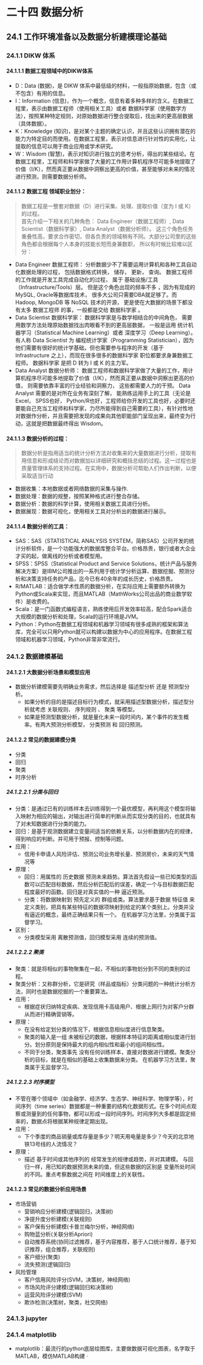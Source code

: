 # 二十四 数据分析

## 24.1 工作环境准备以及数据分析建模理论基础

### 24.1.1 DIKW 体系

#### 24.1.1.1 数据工程领域中的DIKW体系
* D：Data (数据)，是 DIKW 体系中最低级的材料，一般指原始数据，包含（或不包含）有用的信息。
* I：Information (信息)，作为一个概念，信息有着多种多样的含义。在数据工程里，表示由数据工程师（使用相关工具）或者 数据科学家（使用数学方法），按照某种特定规则，对原始数据进行整合提取后，找出来的更高层数据（具体数据）。
* K：Knowledge (知识)，是对某个主题的确定认识，并且这些认识拥有潜在的能力为特定目的而使用。在数据工程里，表示对信息进行针对性的实用化，让提取的信息可以用于商业应用或学术研究。
* W：Wisdom (智慧)，表示对知识进行独立的思考分析，得出的某些结论。在数据工程里，工程师和科学家做了大量的工作用计算机程序尽可能多地提取了价值（I/K），然而真正要从数据中洞察出更高的价值，甚至能够对未来的情况进行预测，则需要数据分析师。

#### 24.1.1.2 数据工程 领域职业划分：
> 数据工程是一整套对数据（D）进行采集、处理、提取价值（变为 I 或 K）的过程。  
首先介绍一下相关的几种角色： Data Engineer（数据工程师）, Data Scientist（数据科学家）, Data Analyst（数据分析师）。 这三个角色任务重叠性高，要求合作密切，但各负责的领域稍有不同。大部分公司里的这些角色都会根据每个人本身的技能长短而身兼数职， 所以有时候比较难以区分：

* Data Engineer 数据工程师： 分析数据少不了需要运用计算机和各种工具自动化数据处理的过程， 包括数据格式转换， 储存， 更新， 查询。 数据工程师的工作就是开发工具完成自动化的过程， 属于 基础设施/工具（Infrastructure/Tools）层。
但是这个角色出现的频率不多 ，因为有现成的MySQL, Oracle等数据库技术， 很多大公司只需要DBA就足够了。而 Hadoop, MongoDB 等 NoSQL 技术的开源， 更是使在大数据的场景下都没有太多 数据工程师 的事，一般都是交给 数据科学家 。
* Data Scientist 数据科学家： 数据科学家是与数学相结合的中间角色， 需要用数学方法处理原始数据找出肉眼看不到的更高层数据， 一般是运用 统计机器学习（Statistical Machine Learning）或者 深度学习（Deep Learning）。
有人称 Data Scientist 为 编程统计学家（Programming Statistician），因为他们需要有很好的统计学基础，但也需要参与程序的开发（基于 Infrastructure 之上），而现在很多很多的数据科学家 职位都要求身兼数据工程师。 数据科学家 是把 D 转为 I 或 K 的主力军。
* Data Analyst 数据分析师： 数据工程师和数据科学家做了大量的工作，用计算机程序尽可能多地提取了价值（I/K），然而真正要从数据中洞察出更高的价值， 则需要依靠丰富的行业经验和洞察力， 这些都需要人力的干预。
Data Analyst 需要的是对所在业务有深刻了解， 能熟练运用手上的工具（无论是 Excel， SPSS也好， Python/R也好，工程师给你开发的工具也好，必要时还要能自己充当工程师和科学家，力尽所能得到自己需要的工具），有针对性地对数据作分析，并且需要把发现的成果向其他职能部门呈现出来，最终变为行动，这就是把数据最终得出 Wisdom。


#### 24.1.1.3 数据分析的过程：
> 数据分析是指用适当的统计分析方法对收集来的大量数据进行分析，提取有用信息和形成结论而对数据加以详细研究和概括总结的过程。这一过程也是质量管理体系的支持过程。在实用中，数据分析可帮助人们作出判断，以便采取适当行动

* 数据收集：本地数据或者网络数据的采集与操作.
* 数据处理：数据的规整，按照某种格式进行整合存储。
* 数据分析：数据的科学计算，使用相关数据工具进行分析。
* 数据展现：数据可视化，使用相关工具对分析出的数据进行展示。

#### 24.1.1.4 数据分析的工具：
* SAS：SAS（STATISTICAL ANALYSIS SYSTEM，简称SAS）公司开发的统计分析软件，是一个功能强大的数据库整合平台。价格昂贵，银行或者大企业才买的起，做离线的分析或者模型用。
* SPSS：SPSS（Statistical Product and Service Solutions，统计产品与服务解决方案）是IBM公司推出的一系列用于统计学分析运算、数据挖掘、预测分析和决策支持任务的产品，迄今已有40余年的成长历史，价格昂贵。
* R/MATLAB：适合做学术性质的数据分析，在实际应用上需要额外转换为Python或Scala来实现，而且MATLAB（MathWorks公司出品的商业数学软件）是收费的。
* Scala：是一门函数式编程语言，熟练使用后开发效率较高，配合Spark适合大规模的数据分析和处理，Scala的运行环境是JVM。
* Python：Python在数据工程领域和机器学习领域有很多成熟的框架和算法库，完全可以只用Python就可以构建以数据为中心的应用程序。在数据工程领域和机器学习领域，Python非常非常流行。

### 24.1.2 数据建模基础

#### 24.1.2.1 大数据分析场景和模型应用
* 数据分析建模需要先明确业务需求，然后选择是 描述型分析 还是 预测型分析。
    * 如果分析的目的是描述目标行为模式，就采用描述型数据分析，描述型分析就考虑 关联规则、 序列规则 、 聚类 等模型。
    * 如果是预测型数据分析，就是量化未来一段时间内，某个事件的发生概率。有两大预测分析模型， 分类预测 和 回归预测。

#### 24.1.2.2 常见的数据建模分类
* 分类
* 回归
* 聚类
* 时序分析

##### 24.1.2.2.1 分类与回归
* 分类：是通过已有的训练样本去训练得到一个最优模型，再利用这个模型将输入映射为相应的输出，对输出进行简单的判断从而实现分类的目的，也就具有了对未知数据进行分类的能力。
* 回归：是基于观测数据建立变量间适当的依赖关系，以分析数据内在的规律，得到响应的判断。并可用于预报、控制等问题。
* 应用：
    * 信用卡申请人风险评估、预测公司业务增长量、预测房价，未来的天气情况等
* 原理：
    * 回归：用属性的 历史数据 预测未来趋势。算法首先假设一些已知类型的函数可以匹配目标数据，然后分析匹配后的误差，确定一个与目标数据匹配程度最好的函数。回归是对真实值的一种 逼近预测。
    * 分类：将数据映射到 预先定义的 群组或类。算法要求基于数据 特征值 来定义类别，把具有某些特征的数据项映射到给定的某个类别上。分类并没有逼近的概念，最终正确结果只有一个。 在机器学习方法里，分类属于监督学习。
* 区别：
    * 分类模型采用 离散预测值，回归模型采用 连续的预测值。
    
##### 24.1.2.2.2 聚类
* 聚类：就是将相似的事物聚集在一起，不相似的事物划分到不同的类别的过程。
* 聚类分析：又称群分析，它是研究（样品或指标）分类问题的一种统计分析方法，同时也是数据挖掘的一个重要算法。
* 应用：
    * 根据症状归纳特定疾病、发现信用卡高级用户、根据上网行为对客户分群从而进行精确营销等。
* 原理：
    * 在没有给定划分类的情况下，根据信息相似度进行信息聚类。
    * 聚类的输入是一组 未被标记的数据，根据样本特征的距离或相似度进行划分。划分原则是保持最大的组内相似性和最小的组间相似性。
    * 不同于分类，聚类事先 没有任何训练样本，直接对数据进行建模。聚类分析的目标，就是在相似的基础上收集数据来分类。 在机器学习方法里，聚类属于无监督学习。
    
##### 24.1.2.2.3 时序模型
* 不管在哪个领域中（如金融学、经济学、生态学、神经科学、物理学等），时间序列（time series）数据都是一种重要的结构化数据形式。在多个时间点观察或测量到的任何事物，都可以形成一段时间序列。时间序列大多都是固定频率的，数据点将根据某种规律定期出现。
* 应用：
    * 下个季度的商品销量或库存量是多少？明天用电量是多少？今天的北京地铁13号线的人流情况？
* 原理：
    * 描述 基于时间或其他序列的 经常发生的规律或趋势，并对其建模。 与回归一样，用已知的数据预测未来的值，但这些数据的区别是 变量所处时间的不同。重点考察数据之间在 时间维度上的关联性。

#### 24.1.2.3 常见的数据分析应用场景
* 市场营销
    * 营销响应分析建模(逻辑回归，决策树)
    * 净提升度分析建模(关联规则)
    * 客户保有分析建模(卡普兰梅尔分析，神经网络)
    * 购物蓝分析(关联分析Apriori)
    * 自动推荐系统(协同过滤推荐，基于内容推荐，基于人口统计推荐，基于知识推荐，组合推荐，关联规则)
    * 客户细分(聚类)
    * 流失预测(逻辑回归)
* 风险管理
    * 客户信用风险评分(SVM，决策树，神经网络)
    * 市场风险评分建模(逻辑回归和决策树)
    * 运营风险评分建模(SVM)
    * 欺诈检测(决策树，聚类，社交网络)

### 24.1.3 jupyter

### 24.1.4 matplotlib
* matplotlib：最流行的python底层绘图库，主要做数据可视化图表，名字取于MATLAB，模仿MATLAB构建  ·





















